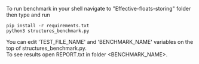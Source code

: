 To run benchmark in your shell navigate to "Effective-floats-storing" folder
then type and run
```shell
pip install -r requirements.txt
python3 structures_benchmark.py 
```
You can edit 'TEST_FILE_NAME' and 'BENCHMARK_NAME' variables on the top of structures_benchmark.py.  
To see results open  REPORT.txt in folder <BENCHMARK_NAME>.
